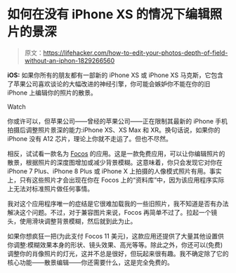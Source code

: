 # 如何在没有 iPhone XS 的情况下编辑照片的景深

> 原文：<https://lifehacker.com/how-to-edit-your-photos-depth-of-field-without-an-iphon-1829266560>

**iOS:** 如果你所有的朋友都有一部新的 iPhone XS 或 iPhone XS 马克斯，它包含了苹果公司喜欢谈论的大幅改进的神经引擎，你可能会嫉妒你不能在你的旧 iPhone 上编辑你的照片的散景。

Watch

你或许可以，但苹果公司——曾经的苹果公司——正在限制其最新的 iPhone 手机拍摄后调整照片景深的能力:iPhone XS、XS Max 和 XR。换句话说，如果你的 iPhone 没有 A12 芯片，理论上你就不走运了。但也不尽然。

相反，试试看一款名为 [Focos](https://itunes.apple.com/us/app/focos/id1274938524?mt=8) 的应用。这是一款免费应用，可以让你编辑照片的散景，根据照片的深度图增加或减少背景模糊。这意味着，你只会发现它对你在 iPhone 7 Plus、iPhone 8 Plus 或 iPhone X 上拍摄的人像模式照片有用。事实上，只有这些照片才会出现在你在 Focos 上的“资料库”中，因为该应用程序实际上无法对标准照片做任何事情。

我对这个应用程序唯一的症结是它很难加载我的一些旧照片，我不知道是否有办法解决这个问题。不过，对于兼容图片来说，Focos 再简单不过了。拉起一个镜头，使用滑块调整背景模糊，然后就到此为止。

如果你想疯狂一把(为此支付 Focos 11 美元)，这款应用还提供了大量其他设置供你调整:模糊效果本身的形状、镜头效果、高光等等。除此之外，你还可以(免费)调整你的肖像照片的灯光，这并不总是很好，但玩起来很有趣。我不确定除了它的核心功能——散景编辑——你还需要什么，这是完全免费的。